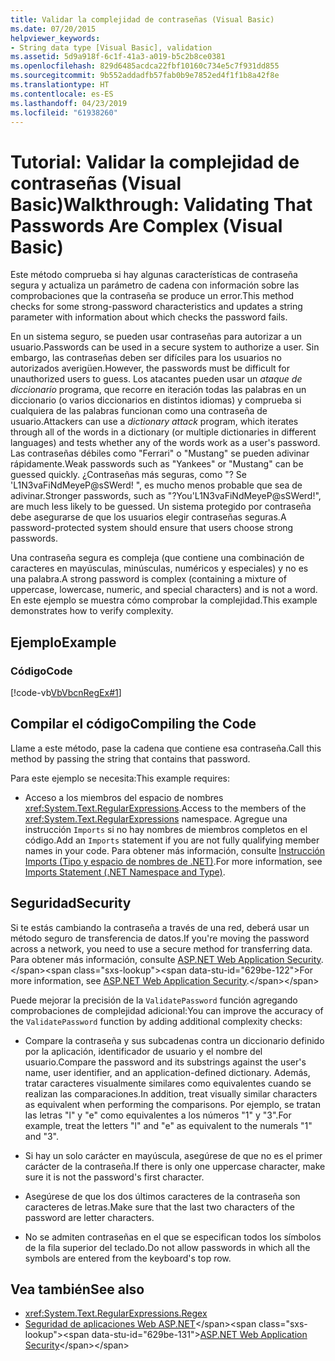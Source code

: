 ```yaml
---
title: Validar la complejidad de contraseñas (Visual Basic)
ms.date: 07/20/2015
helpviewer_keywords:
- String data type [Visual Basic], validation
ms.assetid: 5d9a918f-6c1f-41a3-a019-b5c2b8ce0381
ms.openlocfilehash: 829d6485acdca22fbf10160c734e5c7f931dd855
ms.sourcegitcommit: 9b552addadfb57fab0b9e7852ed4f1f1b8a42f8e
ms.translationtype: HT
ms.contentlocale: es-ES
ms.lasthandoff: 04/23/2019
ms.locfileid: "61938260"
---
```

# <a name="walkthrough-validating-that-passwords-are-complex-visual-basic"></a><span data-ttu-id="629be-102">Tutorial: Validar la complejidad de contraseñas (Visual Basic)</span><span class="sxs-lookup"><span data-stu-id="629be-102">Walkthrough: Validating That Passwords Are Complex (Visual Basic)</span></span>
<span data-ttu-id="629be-103">Este método comprueba si hay algunas características de contraseña segura y actualiza un parámetro de cadena con información sobre las comprobaciones que la contraseña se produce un error.</span><span class="sxs-lookup"><span data-stu-id="629be-103">This method checks for some strong-password characteristics and updates a string parameter with information about which checks the password fails.</span></span>  
  
 <span data-ttu-id="629be-104">En un sistema seguro, se pueden usar contraseñas para autorizar a un usuario.</span><span class="sxs-lookup"><span data-stu-id="629be-104">Passwords can be used in a secure system to authorize a user.</span></span> <span data-ttu-id="629be-105">Sin embargo, las contraseñas deben ser difíciles para los usuarios no autorizados averigüen.</span><span class="sxs-lookup"><span data-stu-id="629be-105">However, the passwords must be difficult for unauthorized users to guess.</span></span> <span data-ttu-id="629be-106">Los atacantes pueden usar un *ataque de diccionario* programa, que recorre en iteración todas las palabras en un diccionario (o varios diccionarios en distintos idiomas) y comprueba si cualquiera de las palabras funcionan como una contraseña de usuario.</span><span class="sxs-lookup"><span data-stu-id="629be-106">Attackers can use a *dictionary attack* program, which iterates through all of the words in a dictionary (or multiple dictionaries in different languages) and tests whether any of the words work as a user's password.</span></span> <span data-ttu-id="629be-107">Las contraseñas débiles como "Ferrari" o "Mustang" se pueden adivinar rápidamente.</span><span class="sxs-lookup"><span data-stu-id="629be-107">Weak passwords such as "Yankees" or "Mustang" can be guessed quickly.</span></span> <span data-ttu-id="629be-108">¿Contraseñas más seguras, como "? Se 'L1N3vaFiNdMeyeP@sSWerd! ", es mucho menos probable que sea de adivinar.</span><span class="sxs-lookup"><span data-stu-id="629be-108">Stronger passwords, such as "?You'L1N3vaFiNdMeyeP@sSWerd!", are much less likely to be guessed.</span></span> <span data-ttu-id="629be-109">Un sistema protegido por contraseña debe asegurarse de que los usuarios elegir contraseñas seguras.</span><span class="sxs-lookup"><span data-stu-id="629be-109">A password-protected system should ensure that users choose strong passwords.</span></span>  
  
 <span data-ttu-id="629be-110">Una contraseña segura es compleja (que contiene una combinación de caracteres en mayúsculas, minúsculas, numéricos y especiales) y no es una palabra.</span><span class="sxs-lookup"><span data-stu-id="629be-110">A strong password is complex (containing a mixture of uppercase, lowercase, numeric, and special characters) and is not a word.</span></span> <span data-ttu-id="629be-111">En este ejemplo se muestra cómo comprobar la complejidad.</span><span class="sxs-lookup"><span data-stu-id="629be-111">This example demonstrates how to verify complexity.</span></span>  
  
## <a name="example"></a><span data-ttu-id="629be-112">Ejemplo</span><span class="sxs-lookup"><span data-stu-id="629be-112">Example</span></span>  
  
### <a name="code"></a><span data-ttu-id="629be-113">Código</span><span class="sxs-lookup"><span data-stu-id="629be-113">Code</span></span>  
 [!code-vb[VbVbcnRegEx#1](~/samples/snippets/visualbasic/VS_Snippets_VBCSharp/VbVbcnRegEx/VB/Class1.vb#1)]  
  
## <a name="compiling-the-code"></a><span data-ttu-id="629be-114">Compilar el código</span><span class="sxs-lookup"><span data-stu-id="629be-114">Compiling the Code</span></span>  
 <span data-ttu-id="629be-115">Llame a este método, pase la cadena que contiene esa contraseña.</span><span class="sxs-lookup"><span data-stu-id="629be-115">Call this method by passing the string that contains that password.</span></span>  
  
 <span data-ttu-id="629be-116">Para este ejemplo se necesita:</span><span class="sxs-lookup"><span data-stu-id="629be-116">This example requires:</span></span>  
  
- <span data-ttu-id="629be-117">Acceso a los miembros del espacio de nombres <xref:System.Text.RegularExpressions>.</span><span class="sxs-lookup"><span data-stu-id="629be-117">Access to the members of the <xref:System.Text.RegularExpressions> namespace.</span></span> <span data-ttu-id="629be-118">Agregue una instrucción `Imports` si no hay nombres de miembros completos en el código.</span><span class="sxs-lookup"><span data-stu-id="629be-118">Add an `Imports` statement if you are not fully qualifying member names in your code.</span></span> <span data-ttu-id="629be-119">Para obtener más información, consulte [Instrucción Imports (Tipo y espacio de nombres de .NET)](../../../../visual-basic/language-reference/statements/imports-statement-net-namespace-and-type.md).</span><span class="sxs-lookup"><span data-stu-id="629be-119">For more information, see [Imports Statement (.NET Namespace and Type)](../../../../visual-basic/language-reference/statements/imports-statement-net-namespace-and-type.md).</span></span>  
  
## <a name="security"></a><span data-ttu-id="629be-120">Seguridad</span><span class="sxs-lookup"><span data-stu-id="629be-120">Security</span></span>  
 <span data-ttu-id="629be-121">Si te estás cambiando la contraseña a través de una red, deberá usar un método seguro de transferencia de datos.</span><span class="sxs-lookup"><span data-stu-id="629be-121">If you're moving the password across a network, you need to use a secure method for transferring data.</span></span> <span data-ttu-id="629be-122">Para obtener más información, consulte [ASP.NET Web Application Security](https://docs.microsoft.com/previous-versions/aspnet/330a99hc(v=vs.100)).</span><span class="sxs-lookup"><span data-stu-id="629be-122">For more information, see [ASP.NET Web Application Security](https://docs.microsoft.com/previous-versions/aspnet/330a99hc(v=vs.100)).</span></span>
  
 <span data-ttu-id="629be-123">Puede mejorar la precisión de la `ValidatePassword` función agregando comprobaciones de complejidad adicional:</span><span class="sxs-lookup"><span data-stu-id="629be-123">You can improve the accuracy of the `ValidatePassword` function by adding additional complexity checks:</span></span>  
  
- <span data-ttu-id="629be-124">Compare la contraseña y sus subcadenas contra un diccionario definido por la aplicación, identificador de usuario y el nombre del usuario.</span><span class="sxs-lookup"><span data-stu-id="629be-124">Compare the password and its substrings against the user's name, user identifier, and an application-defined dictionary.</span></span> <span data-ttu-id="629be-125">Además, tratar caracteres visualmente similares como equivalentes cuando se realizan las comparaciones.</span><span class="sxs-lookup"><span data-stu-id="629be-125">In addition, treat visually similar characters as equivalent when performing the comparisons.</span></span> <span data-ttu-id="629be-126">Por ejemplo, se tratan las letras "l" y "e" como equivalentes a los números "1" y "3".</span><span class="sxs-lookup"><span data-stu-id="629be-126">For example, treat the letters "l" and "e" as equivalent to the numerals "1" and "3".</span></span>  
  
- <span data-ttu-id="629be-127">Si hay un solo carácter en mayúscula, asegúrese de que no es el primer carácter de la contraseña.</span><span class="sxs-lookup"><span data-stu-id="629be-127">If there is only one uppercase character, make sure it is not the password's first character.</span></span>  
  
- <span data-ttu-id="629be-128">Asegúrese de que los dos últimos caracteres de la contraseña son caracteres de letras.</span><span class="sxs-lookup"><span data-stu-id="629be-128">Make sure that the last two characters of the password are letter characters.</span></span>  
  
- <span data-ttu-id="629be-129">No se admiten contraseñas en el que se especifican todos los símbolos de la fila superior del teclado.</span><span class="sxs-lookup"><span data-stu-id="629be-129">Do not allow passwords in which all the symbols are entered from the keyboard's top row.</span></span>  
  
## <a name="see-also"></a><span data-ttu-id="629be-130">Vea también</span><span class="sxs-lookup"><span data-stu-id="629be-130">See also</span></span>

- <xref:System.Text.RegularExpressions.Regex>
- <span data-ttu-id="629be-131">[Seguridad de aplicaciones Web ASP.NET](https://docs.microsoft.com/previous-versions/aspnet/330a99hc(v=vs.100))</span><span class="sxs-lookup"><span data-stu-id="629be-131">[ASP.NET Web Application Security](https://docs.microsoft.com/previous-versions/aspnet/330a99hc(v=vs.100))</span></span>
